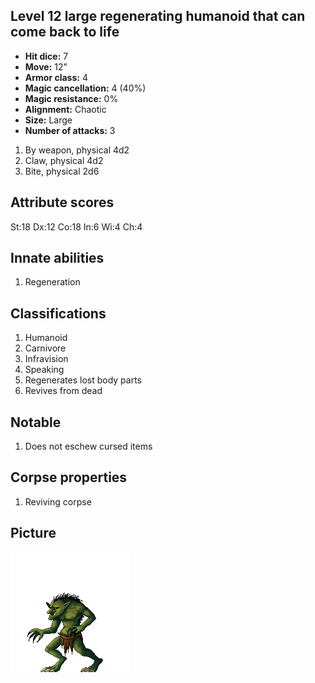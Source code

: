 ## Level 12 large regenerating humanoid that can come back to life

- **Hit dice:** 7
- **Move:** 12"
- **Armor class:** 4
- **Magic cancellation:** 4 (40%)
- **Magic resistance:** 0%
- **Alignment:** Chaotic
- **Size:** Large
- **Number of attacks:** 3
1. By weapon, physical 4d2
2. Claw, physical 4d2
3. Bite, physical 2d6

## Attribute scores

St:18 Dx:12 Co:18 In:6 Wi:4 Ch:4

## Innate abilities

1. Regeneration

## Classifications

1. Humanoid
2. Carnivore
3. Infravision
4. Speaking
5. Regenerates lost body parts
6. Revives from dead

## Notable

1. Does not eschew cursed items

## Corpse properties

1. Reviving corpse

## Picture

![Troll](https://github.com/hyvanmielenpelit/GnollHackTileSet/blob/main/Monsters/troll/troll.png?raw=true)
